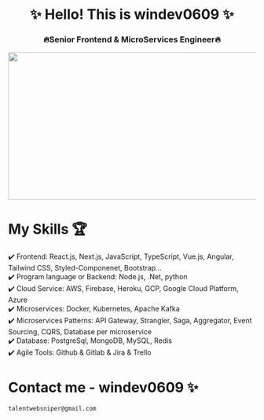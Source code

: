 <h1 align="center">✨ Hello! This is windev0609 ✨</h1> 
<h3 align="center"> 🔥Senior Frontend & MicroServices Engineer🔥</h3>

<p align="center"><img src="https://media.giphy.com/media/dWesBcTLavkZuG35MI/giphy.gif" width="600" height="300"  /></p>

# My Skills 🏆

✔️ Frontend: React.js, Next.js, JavaScript, TypeScript, Vue.js, Angular, Tailwind CSS, Styled-Componenet, Bootstrap... \
✔️ Program language or Backend: Node.js, .Net, python \
✔️ Cloud Service: AWS, Firebase, Heroku, GCP, Google Cloud Platform, Azure \
✔️ Microservices: Docker, Kubernetes, Apache Kafka  \
✔️ Microservices Patterns: API Gateway, Strangler, Saga, Aggregator, Event Sourcing, CQRS, Database per microservice \
✔️ Database: PostgreSql, MongoDB, MySQL, Redis \
✔️ Agile Tools: Github & Gitlab & Jira & Trello

# Contact me - windev0609 ✨

    talentwebsniper@gmail.com
